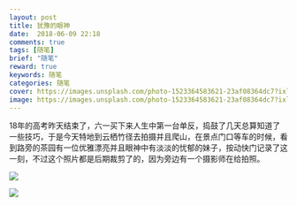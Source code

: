 ```yaml
---
layout: post
title: 犹豫的眼神
date:  2018-06-09 22:18
comments: true
tags: [随笔]
brief: "随笔"
reward: true
keywords: 随笔
categories: 随笔
cover: https://images.unsplash.com/photo-1523364583621-23af08364dc7?ixlib=rb-0.3.5&ixid=eyJhcHBfaWQiOjEyMDd9&s=41ac7c82c76e28433baafbb49deeb4e5&auto=format&fit=crop&w=2098&q=80
image: https://images.unsplash.com/photo-1523364583621-23af08364dc7?ixlib=rb-0.3.5&ixid=eyJhcHBfaWQiOjEyMDd9&s=41ac7c82c76e28433baafbb49deeb4e5&auto=format&fit=crop&w=2098&q=80
---
```



18年的高考昨天结束了，六一买下来人生中第一台单反，捣鼓了几天总算知道了一些技巧，于是今天特地到云栖竹径去拍摄并且爬山，在景点门口等车的时候，看到路旁的茶园有一位优雅漂亮并且眼神中有淡淡的忧郁的妹子，按动快门记录了这一刻，不过这个照片都是后期裁剪了的，因为旁边有一个摄影师在给拍照。
<!-- more -->
![](https://cdn.jsdelivr.net/gh/WinterChenS/img/posts/1628046629133224.jpg)

![](https://cdn.jsdelivr.net/gh/WinterChenS/img/posts/1628046629463877.jpg)